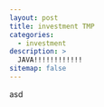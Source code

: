 ```yaml
---
layout: post
title: investment TMP
categories: 
  - investment
description: >
  JAVA!!!!!!!!!!!!
sitemap: false
---
```


asd

